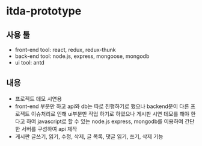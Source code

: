 # itda-prototype

## 사용 툴
- front-end tool: react, redux, redux-thunk
- back-end tool: node.js, express, mongoose, mongodb
- ui tool: antd

## 내용
- 프로젝트 데모 시연용 
- front-end 부분만 하고 api와 db는 따로 진행하기로 했으나 backend분이 다른 프로젝트 이슈처리로 인해 ui부분만 작업 하기로 하였으나 게시판 시연 데모를 해야 한다고 하여
  javascript로 할 수 있는 node.js express, mongodb를 이용하여 간단한 서버를 구성하여 api 제작
- 게시판 글쓰기, 읽기, 수정, 삭제, 글 목록, 댓글 읽기, 쓰기, 삭제 기능   
  
